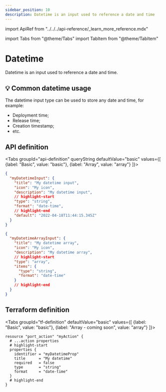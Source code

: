 ```yaml
---
sidebar_position: 10
description: Datetime is an input used to reference a date and time
---
```


import ApiRef from "../../../api-reference/\_learn_more_reference.mdx"

import Tabs from "@theme/Tabs"
import TabItem from "@theme/TabItem"

# Datetime

Datetime is an input used to reference a date and time.

## 💡 Common datetime usage

The datetime input type can be used to store any date and time, for example:

- Deployment time;
- Release time;
- Creation timestamp;
- etc.

## API definition

<Tabs groupId="api-definition" queryString defaultValue="basic" values={[
{label: "Basic", value: "basic"},
{label: "Array", value: "array"}
]}>

<TabItem value="basic">

```json showLineNumbers
{
  "myDatetimeInput": {
    "title": "My datetime input",
    "icon": "My icon",
    "description": "My datetime input",
    // highlight-start
    "type": "string",
    "format": "date-time",
    // highlight-end
    "default": "2022-04-18T11:44:15.345Z"
  }
}
```

</TabItem>
<TabItem value="array">

```json showLineNumbers
{
  "myDatetimeArrayInput": {
    "title": "My datetime array",
    "icon": "My icon",
    "description": "My datetime array",
    // highlight-start
    "type": "array",
    "items": {
      "type": "string",
      "format": "date-time"
    }
    // highlight-end
  }
}
```

</TabItem>
</Tabs>

<ApiRef />

## Terraform definition

<Tabs groupId="tf-definition" defaultValue="basic" values={[
{label: "Basic", value: "basic"},
{label: "Array - coming soon", value: "array"}
]}>

<TabItem value="basic">

```hcl showLineNumbers
resource "port_action" "myAction" {
  # ...action properties
  # highlight-start
  properties {
    identifier = "myDatetimeProp"
    title      = "My datetime"
    required   = false
    type       = "string"
    format     = "date-time"
  }
  # highlight-end
}
```

</TabItem>
</Tabs>
